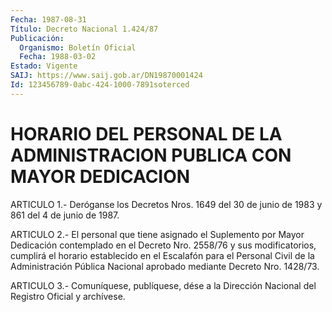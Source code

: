 ```yaml
---
Fecha: 1987-08-31
Título: Decreto Nacional 1.424/87
Publicación:
  Organismo: Boletín Oficial
  Fecha: 1988-03-02
Estado: Vigente
SAIJ: https://www.saij.gob.ar/DN19870001424
Id: 123456789-0abc-424-1000-7891soterced
---
```

# HORARIO DEL PERSONAL DE LA ADMINISTRACION PUBLICA CON MAYOR DEDICACION

<a id="1"></a>
ARTICULO  1.-  Deróganse los Decretos Nros. 1649 del 30 de junio de 1983 y 861 del 4 de junio de 1987.

<a id="2"></a>
ARTICULO  2.-  El  personal  que  tiene  asignado el Suplemento por Mayor  Dedicación  contemplado en el Decreto  Nro.  2558/76  y  sus modificatorios, cumplirá  el  horario  establecido  en el Escalafón para  el  Personal  Civil  de  la  Administración  Pública Nacional aprobado mediante Decreto Nro. 1428/73.

<a id="3"></a>
ARTICULO  3.- Comuníquese, publíquese, dése a la Dirección Nacional del Registro Oficial y archívese.